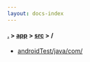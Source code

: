 ```yaml
---
layout: docs-index
---
```

#### [.](./../../index) > [app](./../index) > [src](./index) > **/**

- [androidTest/java/com/](androidTest/java/com/)
